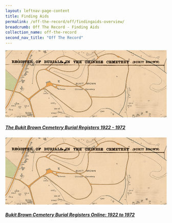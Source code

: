 ```yaml
---
layout: leftnav-page-content
title: Finding Aids
permalink: /off-the-record/off/findingaids-overview/
breadcrumb: Off The Record - Finding Aids
collection_name: off-the-record
second_nav_title: "Off The Record"
---
```


<div>
	<div class="row is-multiline">
		<div class="col is-one-third-desktop is-one-third-tablet">
			<a href="/off-the-record/findingaids/findingaids-overview/burialregisters/" class="project-link">
				<img src="/images/findingaids/bukitbrown.jpg" alt="Bukit Brown Cemetery Burial Registers" class="project-image">
			<div class="project-card">
				<div class="project-title margin--bottom--xs">
					<h5><b>The Bukit Brown Cemetery Burial Registers 1922 - 1972</b></h5>
				</div>
			</div>
			</a>
		</div>
		<div class="col is-one-third-desktop is-one-third-tablet">
<a href="/off-the-record/findingaids/findingaids-overview/burialregistersonline/" class="project-link">
				<img src="/images/findingaids/bukitbrown.jpg" alt="Bukit Brown Cemetery Burial Registers Online" class="project-image">
			<div class="project-card">
				<div class="project-title margin--bottom--xs">
					<h5><b>Bukit Brown Cemetery Burial Registers Online: 1922 to 1972</b></h5>
				</div>
			</div>
			</a>
		</div>
</div>